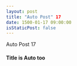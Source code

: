 ```yaml
---
layout: post
title: "Auto Post" 17
date: 1500-01-17 09:00:00
isStaticPost: false
---
```

Auto Post 17
#### Title is Auto too